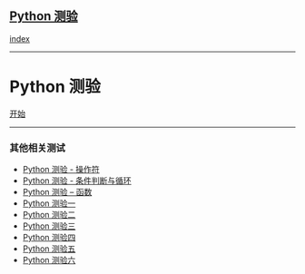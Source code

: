 ## [Python 测验](https://www.runoob.com/quiz/python-quiz.html)

[index](目录.md)

---
Python 测验
=========

[开始](#)

---

### 其他相关测试

* [Python 测验 - 操作符](/quiz/python-quiz-operator.html)
* [Python 测验 - 条件判断与循环](/quiz/python-quiz-ifelse.html)
* [Python 测验 – 函数](/quiz/python-quiz-function.html)
* [Python 测验一](https://www.jyshare.com/quiz/7310/)
* [Python 测验二](https://www.jyshare.com/quiz/7311/)
* [Python 测验三](https://www.jyshare.com/quiz/7312/)
* [Python 测验四](https://www.jyshare.com/quiz/7313/)
* [Python 测验五](https://www.jyshare.com/quiz/7627/)
* [Python 测验六](https://www.jyshare.com/quiz/7628/)